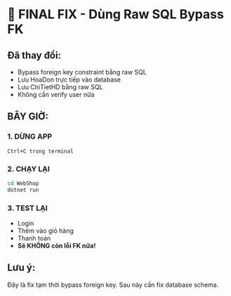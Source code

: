 # 🎯 FINAL FIX - Dùng Raw SQL Bypass FK

## Đã thay đổi:
- Bypass foreign key constraint bằng raw SQL
- Lưu HoaDon trực tiếp vào database
- Lưu ChiTietHD bằng raw SQL
- Không cần verify user nữa

## BÂY GIỜ:

### 1. DỪNG APP
```
Ctrl+C trong terminal
```

### 2. CHẠY LẠI
```bash
cd WebShop
dotnet run
```

### 3. TEST LẠI
- Login
- Thêm vào giỏ hàng  
- Thanh toán
- **Sẽ KHÔNG còn lỗi FK nữa!**

## Lưu ý:
Đây là fix tạm thời bypass foreign key. 
Sau này cần fix database schema.


